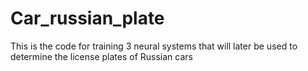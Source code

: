 # Car_russian_plate
This is the code for training 3 neural systems that will later be used to determine the license plates of Russian cars
